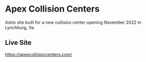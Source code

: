 # Apex Collision Centers

Astro site built for a new collision center opening November 2022 in Lynchburg, Va.

## Live Site

https://apexcollisioncenters.com/